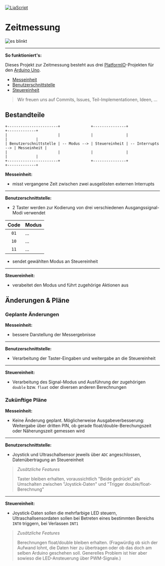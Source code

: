
<!--

author:   Fabian Bart, Bastian Zötzel
email:    zeitmessung@informatic-freak.de

version:  1.0.0
language: de
narrator: Deutsch Female

import:  https://raw.githubusercontent.com/liascript-templates/plantUML/master/README.md
         https://github.com/LiaTemplates/AVR8js/main/README.md
         https://github.com/LiaTemplates/Pyodide

icon: https://upload.wikimedia.org/wikipedia/commons/d/de/Logo_TU_Bergakademie_Freiberg.svg

-->

[![LiaScript](https://raw.githubusercontent.com/LiaScript/LiaScript/master/badges/course.svg)](https://liascript.github.io/course/?https://github.com/Voetzl/Zeitmessung/blob/main/README.md)

# Zeitmessung

![es blinkt](docs/es-blinkt.gif)

---

**So funktioniert's:**

Dieses Projekt zur Zeitmessung besteht aus drei [PlatformIO](https://platformio.org/)-Projekten für den [Arduino Uno](https://store.arduino.cc/products/arduino-uno-rev3).

- [Messeinheit](code/Messeinheit/)
- [Benutzerschnittstelle](code/Benutzerschnittstelle/)
- [Steuereinheit](code/Steuereinheit/)

>Wir freuen uns auf Commits, Issues, Teil-Implementationen, Ideen, ...

## Bestandteile

<!-- style="display: block; margin-left: auto; margin-right: auto; max-width: 1000px;" -->
```ascii
+-----------------------+              +---------------+                   +-------------+
|                       |              |               |                   |             |
| Benutzerschnittstelle | -- Modus --> | Steuereinheit | -- Interrupts --> | Messeinheit |
|                       |              |               |                   |             |
+-----------------------+              +---------------+                   +-------------+
```

**Messeinheit:**

- misst vergangene Zeit zwischen zwei ausgelösten externen Interrupts

---

**Benutzerschnittstelle:**

- 2 Taster werden zur Kodierung von drei verschiedenen Ausgangssignal-Modi verwendet

| Code | Modus |
|:---:|:---|
| `01` | ... |
| `10` | ... |
| `11` | ... |

- sendet gewählten Modus an Steuereinheit

---

**Steuereinheit:**

- verabeitet den Modus und führt zugehörige Aktionen aus

## Änderungen & Pläne

### Geplante Änderungen

**Messeinheit:**

- bessere Darstellung der Messergebnisse

---

**Benutzerschnittstelle:**

- Verarbeitung der Taster-Eingaben und weitergabe an die Steuereinheit

---

**Steuereinheit:**

- Verarbeitung des Signal-Modus und Ausführung der zugehörigen `double` bzw. `float` oder diversen anderen Berechnungen

### Zukünftige Pläne

**Messeinheit:**

- Keine Änderung geplant. Möglicherweise Ausgabeverbesserung: Weitergabe über dritten PIN, ob gerade float/double-Berechungszeit oder Näherungszeit gemessen wird

---

**Benutzerschnittstelle:**

- Joystick und Ultraschallsensor jeweils über `ADC` angeschlossen, Datenübertragung an Steuereinheit

>*Zusätzliche Features*
>
>Taster bleiben erhalten, voraussichtlich "Beide gedrückt" als Umschalten zwischen "Joystick-Daten" und "Trigger double/float-Berechnung"

---

**Steuereinheit:**

- Joystick-Daten sollen die mehrfarbige LED steuern, Ultraschallsensordaten sollen bei Betreten eines bestimmten Bereichs `INT0` triggern, bei Verlassen `INT1`

>*Zusätzliche Features*
>
>Berechnungen float/double bleiben erhalten. (Fragwürdig ob sich der Aufwand lohnt, die Daten hier zu übertragen oder ob das doch am selben Arduino geschehen soll. Generelles Problem ist hier aber sowieso die LED-Ansteuerung über PWM-Signale.)
